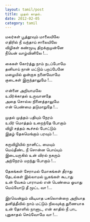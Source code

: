 ```yaml
---
layout: tamil/post
title: முதல் காதல்.
date: 2012-02-05
category: tamil
---
```


மலர்கள் பூத்தூவும் மாலையிலே<br/>
எதிரில் நீ வந்தாய் சாலையிலே<br/>
விழிகள் கண்மூடி திறக்குமுன்னே<br/>
நீயென் வாழ்வினிலே !...<br/>
<br/>
கைகள் கோர்த்து நாம் நடப்போமே<br/>
தனியாய் நான் மட்டும் பறப்பேனே<br/>
மழையில் ஒன்றாக நனைவோமே<br/>
குடைகள் இருந்தாலுமே !...<br/>
<br/>
என்னை அறியாமலே<br/>
உயிர்க்காதல் உருவானதே<br/>
அதை சொல்ல நினைத்தாலுமே<br/>
என் பெண்மை தடுமாறுதே !...<br/>
<br/>
முதல் முத்தம் பதியும் நேரம்<br/>
உயிர் மொத்தம் உறைந்தே போகும்<br/>
விழி சத்தம் கூச்சல் போட்டும்<br/>
இதழ் தேகமெங்கும் பரவும் !...<br/>
<br/>
கருவிழியில் நானிட்ட மையும்<br/>
மெய்தீண்ட நீ சொன்ன பொய்யும்<br/>
இடையருகில் உன் விரல் நகரும்<br/>
அந்நேரம் மறந்து போகும் !...<br/>
<br/>
தேகங்கள் சேராமல் மோகங்கள் தீராது<br/>
தேடல்கள் இல்லாமல் யூகங்கள் கூடாது<br/>
உன் வேகம் பாராமல் என் பெண்மை ஓயாது<br/>
மெய்யோடு தீ மூட்ட வா !...<br/>
<br/>
இரவென்றும் விடியாத பகலொன்றை அறியாத<br/>
தனித்தீவில் நாம் மட்டும் நிலவுக்கு துணையாக<br/>
உன் தோளில் நானாட, என் காதில் நீ பாட<br/>
புதுகாதல் செய்வோமே வா !...<br/>
<br/>
